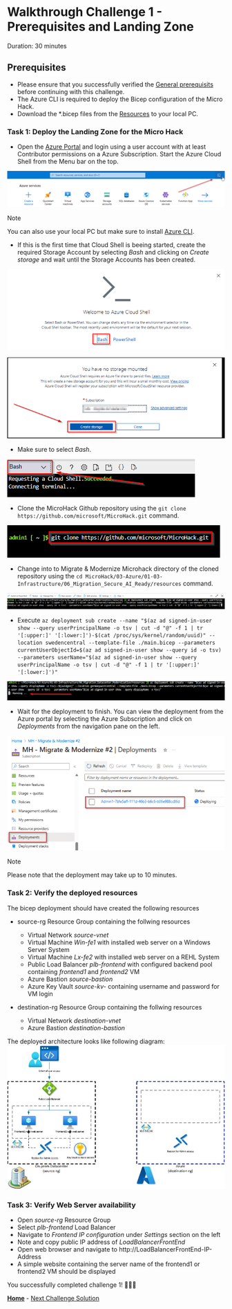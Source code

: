 # Walkthrough Challenge 1 - Prerequisites and Landing Zone

Duration: 30 minutes

## Prerequisites

- Please ensure that you successfully verified the [General prerequisits](../../Readme.md#general-prerequisites) before continuing with this challenge.
- The Azure CLI is required to deploy the Bicep configuration of the Micro Hack.
- Download the *.bicep files from the [Resources](../../resources) to your local PC.

### **Task 1: Deploy the Landing Zone for the Micro Hack**

- Open the [Azure Portal](https://portal.azure.com) and login using a user account with at least Contributor permissions on a Azure Subscription. Start the Azure Cloud Shell from the Menu bar on the top.

![image](./img/CS1.png)

> [!NOTE]
> You can also use your local PC but make sure to install [Azure CLI](https://learn.microsoft.com/en-us/cli/azure/install-azure-cli).

- If this is the first time that Cloud Shell is beeing started, create the required Storage Account by selecting *Bash* and clicking on *Create storage* and wait until the Storage Accounts has been created.

![image](./img/CS1-1.png)

![image](./img/CS2.png)

- Make sure to select *Bash*.

![image](./img/CS3.png)

- Clone the MicroHack Github repository using the `git clone https://github.com/microsoft/MicroHack.git` command.

![image](./img/CS4.png)

- Change into to Migrate & Modernize Microhack directory of the cloned repository using the `cd MicroHack/03-Azure/01-03-Infrastructure/06_Migration_Secure_AI_Ready/resources` command.

![image](./img/CS5.png)

- Execute `az deployment sub create --name "$(az ad signed-in-user show --query userPrincipalName -o tsv | cut -d "@" -f 1 | tr '[:upper:]' '[:lower:]')-$(cat /proc/sys/kernel/random/uuid)" --location swedencentral --template-file ./main.bicep --parameters currentUserObjectId=$(az ad signed-in-user show --query id -o tsv) --parameters userName="$(az ad signed-in-user show --query userPrincipalName -o tsv | cut -d "@" -f 1 | tr '[:upper:]' '[:lower:]')"`

![image](./img/CS6.png)

- Wait for the deployment to finish. You can view the deployment from the Azure portal by selecting the Azure Subscription and click on *Deployments* from the navigation pane on the left.

![image](./img/CS7.png)

> [!NOTE]
> Please note that the deployment may take up to 10 minutes.

### **Task 2: Verify the deployed resources**
The bicep deployment should have created the following resources

- source-rg Resource Group containing the follwing resources
    + Virtual Network *source-vnet*
    + Virtual Machine *Win-fe1* with installed web server on a Windows Server System
    + Virtual Machine *Lx-fe2* with installed web server on a REHL System
    + Public Load Balancer *plb-frontend* with configured backend pool containing *frontend1* and *frontend2* VM
    + Azure Bastion *source-bastion*
    + Azure Key Vault *source-kv-* containing username and password for VM login
   
- destination-rg Resource Group containing the follwing resources
    + Virtual Network *destination-vnet*
    + Azure Bastion *destination-bastion*
    
The deployed architecture looks like following diagram:
![image](./img/Challenge-1.jpg)

### **Task 3: Verify Web Server availability**

- Open *source-rg* Resource Group
- Select *plb-frontend* Load Balancer
- Navigate to *Frontend IP configuration* under *Settings* section on the left
- Note and copy public IP address of *LoadBalancerFrontEnd*
- Open web browser and navigate to http://LoadBalancerFrontEnd-IP-Address
- A simple website containing the server name of the frontend1 or frontend2 VM should be displayed

You successfully completed challenge 1! 🚀🚀🚀

 **[Home](../../Readme.md)** - [Next Challenge Solution](../challenge-2/solution.md)
